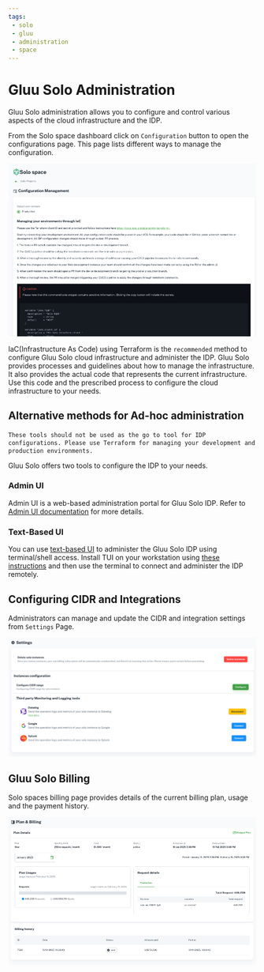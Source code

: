 ```yaml
---
tags:
 - solo
 - gluu
 - administration
 - space
---
```



# Gluu Solo Administration


Gluu Solo administration allows you to configure and control various
aspects of the cloud infrastructure and the IDP. 

From the Solo space dashboard click on
 `Configuration` button to open the configurations page. This page lists 
 different ways to manage the configuration.

![](../assets/agama-lab/solo-configuration.png)

IaC(Infrastructure As Code) using Terraform is the `recommended` method to 
configure Gluu Solo cloud infrastructure and administer the IDP. 
Gluu Solo provides processes and guidelines about how to manage the
infrastructure. It also provides the actual code that
represents the current infrastructure. Use this code and the prescribed 
process to configure the cloud infrastructure to your needs.

## Alternative methods for Ad-hoc administration

```
These tools should not be used as the go to tool for IDP configurations. Please use Terraform for managing your development and production environments.
```

Gluu Solo offers two tools to configure the IDP to your needs.

### Admin UI

Admin UI is a web-based administration portal for Gluu Solo IDP. Refer to 
[Admin UI documentation](https://docs.gluu.org/head/admin/admin-ui/left-nav-menu/) 
for more details.

### Text-Based UI

You can use [text-based UI](https://docs.jans.io/head/janssen-server/config-guide/config-tools/jans-tui/) to administer the Gluu Solo IDP using terminal/shell access. Install 
TUI on your workstation using [these instructions](https://docs.jans.io/head/janssen-server/config-guide/config-tools/jans-tui/#standalone-installation) and then use 
the terminal to connect and administer the IDP remotely.

## Configuring CIDR and Integrations

Administrators can manage and update the CIDR and integration settings from 
`Settings` Page.

![](../assets/agama-lab/solo-settings-page.png)

## Gluu Solo Billing

Solo spaces billing page provides details of the current billing plan, usage and
the payment history.

![](../assets/agama-lab/solo-billing-page.png)
